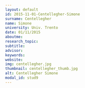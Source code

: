 ```yaml
---
layout: default 
id: 2015-11-01-Centellegher-Simone
surname: Centellegher
name: Simone
university: Univ. Trento
date: 01/11/2015
aboutme: 
research_topic: 
subtitle: 
advisor: 
keywords: 
website: 
img: centellegher.jpg
thumbnail: centellegher_thumb.jpg
alt: Centellegher Simone
modal_id: stud9
---
```

